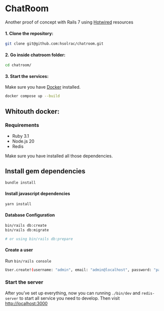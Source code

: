 # ChatRoom
Another proof of concept with Rails 7 using [Hotwired](hotwired.dev) resources

#### 1. Clone the repository:
```bash
git clone git@github.com:hsolrac/chatroom.git
```
#### 2. Go inside chatroom folder:
```bash 
cd chatroom/
```

#### 3. Start the services:

Make sure you have [Docker](docker.com) installed.

```bash 
docker compose up --build
```

## Whitouth docker:

### Requirements

- Ruby 3.1
- Node.js 20
- Redis

Make sure you have installed all those dependencies.

## Install gem dependencies

```bash 
bundle install
```
#### Install javascript dependencies

```bash 
yarn install
```

#### Database Configuration

```bash 
bin/rails db:create 
bin/rails db:migrate

# or using bin/rails db:prepare 
```

#### Create a user 

Run `bin/rails console`

```bash 
User.create!(username: "admin", email: "admin@localhost", password: "password", password_confirmation: "password")
```

### Start the server

After you’ve set up everything, now you can running `./bin/dev` and `redis-server` to start all service you need to develop.
Then visit <http://localhost:3000>

